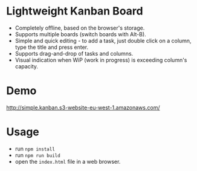Lightweight Kanban Board
========================
* Completely offline, based on the browser's storage.
* Supports multiple boards (switch boards with Alt-B).
* Simple and quick editing - to add a task, just double click on a column, type the title and press enter.
* Supports drag-and-drop of tasks and columns.
* Visual indication when WiP (work in progress) is exceeding column's capacity.

Demo
====
http://simple.kanban.s3-website-eu-west-1.amazonaws.com/

Usage
=====
* run `npm install` 
* run `npm run build`
* open the `index.html` file in a web browser.